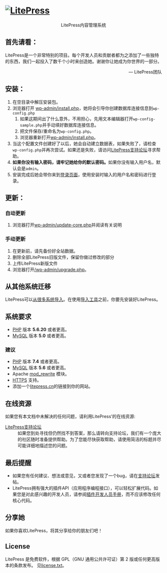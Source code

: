 <!DOCTYPE html>
<html lang="zh-CN">
<!--
<head>
	<meta name="viewport" content="width=device-width" />
	<meta http-equiv="Content-Type" content="text/html; charset=utf-8" />
	<title>LitePress &#8250; ReadMe</title>
	<link rel="stylesheet" href="wp-admin/css/install.css?ver=20100228" type="text/css" />
</head>
-->
<body>
<h1 id="logo">
	<a href="https://litepress.cn/"><img alt="LitePress" src="https://litepress.cn/wp-admin/images/wordpress-logo.png" /></a>
</h1>
<p style="text-align: center">LitePress内容管理系统</p>

<h2>首先请看：</h2>
<p>LitePress是一个非常特别的项目。每个开发人员和贡献者都为之添加了一些独特的东西，我们一起投入了数千个小时来创造她。谢谢你让她成为你世界的一部分。</p>
<p style="text-align: right">&#8212; LitePress团队</p>

<h2>安装：</h2>
<ol>
	<li>在空目录中解压安装包。</li>
	<li>浏览器打开 <span class="file"><a href="wp-admin/install.php">wp-admin/install.php</a></span>，她将会引导你创建数据库连接信息到<code>wp-config.php</code> 
		<ol>
			<li>如果这期间出了什么意外，不用担心，先用文本编辑器打开<code>wp-config-sample.php</code>并手动填好数据库连接信息。</li>
			<li>把文件保存/重命名为<code>wp-config.php</code>。</li>
			<li>浏览器重新打开<span class="file"><a href="wp-admin/install.php">wp-admin/install.php</a></span>。</li>
		</ol>
	</li>
	<li>当这个配置文件创建好了以后，她会自动建立数据表，如果失败了，请检查<code>wp-config.php</code>并再次尝试。如果还是失败，请访问<a href="https://litepress.cn/">LitePress支持论坛</a>寻求帮助。</li>
	<li><strong>如果你没有输入密码，请牢记她给你的默认密码。</strong>如果你没有输入用户名，默认会是<code>admin</code>。</li>
	<li>安装完成后她会带你来到<a href="wp-login.php">登录页面</a>，使用安装时输入的用户名和密码进行登录。</li>
</ol>

<h2>更新：</h2>
<h3>自动更新</h3>
<ol>
	<li>浏览器打开<span class="file"><a href="wp-admin/update-core.php">wp-admin/update-core.php</a></span>并阅读有关说明</li>
</ol>

<h3>手动更新</h3>
<ol>
	<li>在更新前，请先备份好全站数据。</li>
	<li>删除全部LitePress旧版文件，保留你做过修改的部分</li>
	<li>上传LitePress新版文件</li>
	<li>浏览器打开<span class="file"><a href="wp-admin/upgrade.php">/wp-admin/upgrade.php</a>。</span></li>
</ol>

<h2>从其他系统迁移</h2>
<p>LitePress可以<a href="https://wordpress.org/support/article/importing-content/">从很多系统导入</a>。在使用<a href="wp-admin/import.php">导入工具</a>之前，你要先安装好LitePress。</p>

<h2>系统要求</h2>
<ul>
	<li><a href="https://secure.php.net/">PHP</a> 版本 <strong>5.6.20</strong> 或者更高。</li>
	<li><a href="https://www.mysql.com/">MySQL</a> 版本 <strong>5.0</strong> 或者更高。</li>
</ul>

<h3>建议</h3>
<ul>
	<li><a href="https://secure.php.net/">PHP</a> 版本 <strong>7.4</strong> 或者更高。</li>
	<li><a href="https://www.mysql.com/">MySQL</a> 版本 <strong>5.6</strong> 或者更高。</li>
	<li>Apache <a href="https://httpd.apache.org/docs/2.2/mod/mod_rewrite.html">mod_rewrite</a> 模块。</li>
	<li><a href="https://wordpress.org/news/2016/12/moving-toward-ssl/">HTTPS</a> 支持。</li>
	<li>添加一个<a href="https://litepress.cn/">litepress.cn</a>的链接到你的网站。</li>
</ul>

<h2>在线资源</h2>
<p>如果您有本文档中未解决的任何问题，请利用LitePress&#8217;的在线资源:</p>
<dl>
	<dt><a href="https://litepress.cn/">LitePress支持论坛</a></dt>
		<dd>如果您到处寻找但仍然找不到答案，那么请转向支持论坛，我们有一个庞大的社区随时准备提供帮助。为了您能尽快获取帮助，请使用简洁的标题并尽可能详细地描述您的问题。</dd>
	</dl>

<h2>最后提醒</h2>
<ul>
	<li>如果您有任何建议、想法或意见，又或者您发现了一个bug，请在<a href="https://litepress.cn/">支持论坛</a>发帖。</li>
	<li>LitePress拥有强大的插件<abbr>API</abbr>（应用程序编程接口），可以轻松扩展代码。如果您是对此感兴趣的开发人员，请参阅<a href="https://developer.wordpress.org/plugins/">插件开发人员手册</a>，而不应该修改任何核心代码。</li>
</ul>

<h2>分享她</h2>
<p>如果你喜欢LitePress，将其分享给你的朋友们吧！</p>

<h2>License</h2>
<p>LitePress 是免费软件，根据 <abbr>GPL</abbr>（GNU 通用公共许可证）第 2 版或任何更高版本的条款发布。 见<a href="license.txt">license.txt</a>。</p>

</body>
</html>
